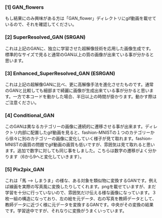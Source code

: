 ### [1] GAN_flowers
もし結果にのみ興味がある方は「GAN_flower」ディレクトリにgif動画を載せているので、それを確認してください。


### [2] SuperResolved_GAN (SRGAN)
これは上記のGANに、独立に学習させた超解像技術を応用した画像生成です。標準的なサイズで見ると通常のGAN以上の質の画像が出来ている事が分かると思います。

### [3] Enhanced_SuperResolved_GAN (ESRGAN)
これは上記の超解像GANに比べ、更に高解像手法を進化させたものです。通常のGANと比較しても細部まで綺麗に画像が生成出来ている事が分かると思います。一方で本コードを動かした場合、半日以上の時間が掛かります。動かす際はご注意ください。

### [4] Conditional_GAN
このGANは異なるカテゴリーの画像に連続的に遷移させる事が出来ます。ディレクトリ内部に配置したgif動画を見ると、fashion-MNISTの１つのカテゴリーから徐々に別のカテゴリーの画像に変化していく様子が見て取れます。fashion-MNISTの画質の問題でgif動画の画質も低いですが、雰囲気は見て取れると思います。追加で数字に対しても同じ事をしました。こちらは数字の遷移がよく分かります（6から9へと変化していきます）。

### [5] Pix2pix_GAN
これは「馬 --> しまうま」の様な、ある対象を類似物に変換するGANです。例えば線画を実際の写真風に変換したりしてくれます。pngを載せていますが、まだ学習を十分に行っていないので、雰囲気だけ伝える様な画像になっています。３枚一組の構造になっており、左の絵を元データ、右の写真を教師データとして、教師データに近づく様に元データを変換するGANです。中央がその変換の結果です。学習途中ですが、それなりに変換がうまくいっています。
